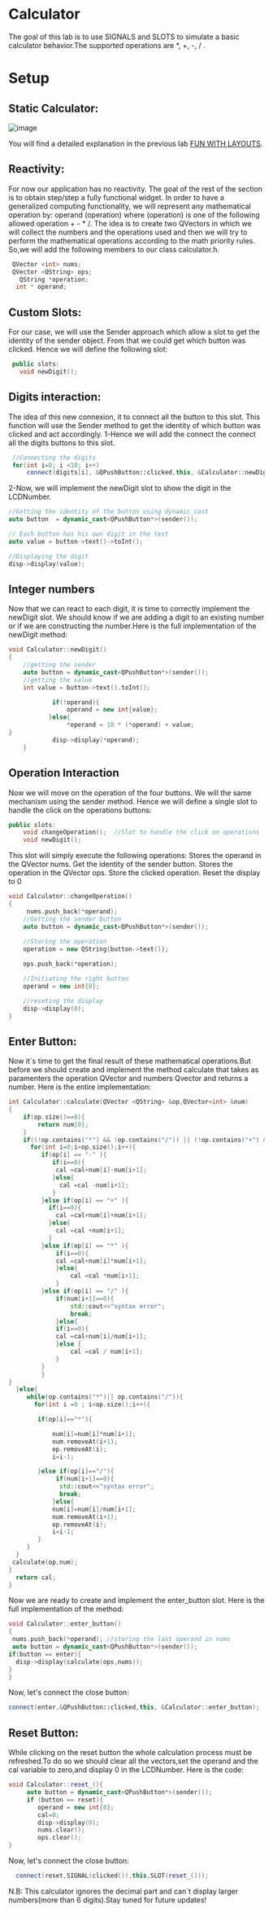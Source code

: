 # Calculator

The goal of this lab is to use SIGNALS and SLOTS to simulate a basic calculator behavior.The supported operations are *, +, -, / .

# Setup
## Static Calculator:

![image](https://github.com/imane0101010/Calculator/blob/d46c93b877cacea3a8bec4d1f65537faeaccd687/Calc.PNG)

 You will find a detailed explanation in the previous lab [FUN WITH LAYOUTS](https://github.com/imane0101010/Fun_With_Layouts/edit/main/README.md).
 
## Reactivity:

For now our application has no reactivity. The goal of the rest of the section is to obtain step/step a fully functional widget.
In order to have a generalized computing functionality, we will represent any mathematical operation by:  operand (operation)
where (operation) is one of the following allowed operation + - * /.
The idea is to create two QVectors in which we will collect the numbers and the operations used and then we will try to perform the mathematical 
operations according to the math priority rules.
So,we will add the following members to our class calculator.h.

```cpp
 QVector <int> nums;
 QVector <QString> ops;
   QString *operation; 
  int * operand;
```

## Custom Slots:
For our case, we will use the Sender approach which allow a slot to get the identity of the sender object. From that we could get which button was clicked. Hence we will define the following slot:

```cpp
 public slots:
   void newDigit();
 ```
   
   ## Digits interaction:
 The idea of this new connexion, it to connect all the button to this slot. This function will use the Sender method to get the identity of which button was clicked and act accordingly.
 1-Hence we will add the connect the connect all the digits buttons to this slot.

```cpp
 //Connecting the digits
 for(int i=0; i <10; i++)
     connect(digits[i], &QPushButton::clicked,this, &Calculator::newDigit);
 ```
 
 2-Now, we will implement the newDigit slot to show the digit in the LCDNumber.
 
 ```cpp
 //Getting the identity of the button using dynamic_cast
auto button  = dynamic_cast<QPushButton*>(sender());

// Each button has his own digit in the text
auto value = button->text()->toInt();

//Displaying the digit
disp->display(value);
```

## Integer numbers
Now that we can react to each digit, it is time to correctly implement the newDigit slot. We should know if we are adding a digit to an existing number or if we are constructing the number.Here is the full implementation of the newDigit method:

```cpp
void Calculator::newDigit()
{
    //getting the sender
    auto button = dynamic_cast<QPushButton*>(sender());
    //getting the value
    int value = button->text().toInt();

            if(!operand){
                operand = new int{value};
           }else{
                *operand = 10 * (*operand) + value;
}
            disp->display(*operand);
    }
```

## Operation Interaction

Now we will move on the operation of the four buttons. We will the same mechanism using the sender method. Hence we will define a single slot to handle the click on the operations buttons:

```cpp
public slots:
    void changeOperation();  //Slot to handle the click on operations
    void newDigit();
```

This slot will simply execute the following operations:
Stores the operand in the QVector nums.
Get the identity of the sender button.
Stores the operation in the QVector ops.
Store the clicked operation.
Reset the display to 0

```cpp
void Calculator::changeOperation()
{
     nums.push_back(*operand);
    //Getting the sender button
    auto button = dynamic_cast<QPushButton*>(sender());
   
    //Storing the operation
    operation = new QString{button->text()};

    ops.push_back(*operation);

    //Initiating the right button
    operand = new int{0};

    //reseting the display
    disp->display(0);
}
```
## Enter Button:

Now it´s time to get the final result of these mathematical operations.But before we should create and implement the method calculate that takes as paramenters the operation QVector and numbers Qvector and returns a number.
Here is the entire implementation:

```cpp
int Calculator::calculate(QVector <QString> &op,QVector<int> &num)
{
    if(op.size()==0){
        return num[0];
    }
    if((!op.contains("*") && !op.contains("/")) || (!op.contains("+") && !op.contains("-"))){
      for(int i=0;i<op.size();i++){
         if(op[i] == "-" ){
            if(i==0){
             cal =cal+num[i]-num[i+1];
            }else{
              cal =cal -num[i+1];
            }
         }else if(op[i] == "+" ){
           if(i==0){
             cal =cal+num[i]+num[i+1];
           }else{
             cal =cal +num[i+1];
           }
         }else if(op[i] == "*" ){
             if(i==0){
             cal =cal+num[i]*num[i+1];
             }else{
                 cal =cal *num[i+1];
             }
         }else if(op[i] == "/" ){
             if(num[i+1]==0){
                 std::cout<<"syntax error";
                 break;
             }else{
             if(i==0){
             cal =cal+num[i]/num[i+1];
             }else {
                 cal =cal / num[i+1];
             }
         }
         }
}
  }else{
     while(op.contains("*")|| op.contains("/")){
       for(int i =0 ; i<op.size();i++){

        if(op[i]=="*"){

            num[i]=num[i]*num[i+1];
            num.removeAt(i+1);
            op.removeAt(i);
            i=i-1;

        }else if(op[i]=="/"){
             if(num[i+1]==0){
              std::cout<<"syntax error";
              break;
            }else{
            num[i]=num[i]/num[i+1];
            num.removeAt(i+1);
            op.removeAt(i);
            i=i-1;
        }
     }
  }
 calculate(op,num);
}
  return cal;
}
```
Now we are ready to create and implement the enter_button slot. Here is the full implementation of the method:

```cpp
void Calculator::enter_button()
{
 nums.push_back(*operand); //storing the last operand in nums
 auto button = dynamic_cast<QPushButton*>(sender());
if(button == enter){
  disp->display(calculate(ops,nums));
}
}
```
Now, let's connect the close button:
```cpp
connect(enter,&QPushButton::clicked,this, &Calculator::enter_button);
```
## Reset Button:

While clicking on the reset button the whole calculation process must be refreshed.To do so we should clear all the vectors,set the operand and the cal variable to zero,and display 0 in the LCDNumber.
Here is the code:
```cpp
void Calculator::reset_(){
     auto button = dynamic_cast<QPushButton*>(sender());
     if (button == reset){
        operand = new int{0};
        cal=0;
        disp->display(0);
        nums.clear();
        ops.clear();
}
```
Now, let's connect the close button:
```cpp
  connect(reset,SIGNAL(clicked()),this,SLOT(reset_()));
```


N.B: This calculator ignores the decimal part and can´t display larger numbers(more than 6 digits).Stay tuned for future updates!
